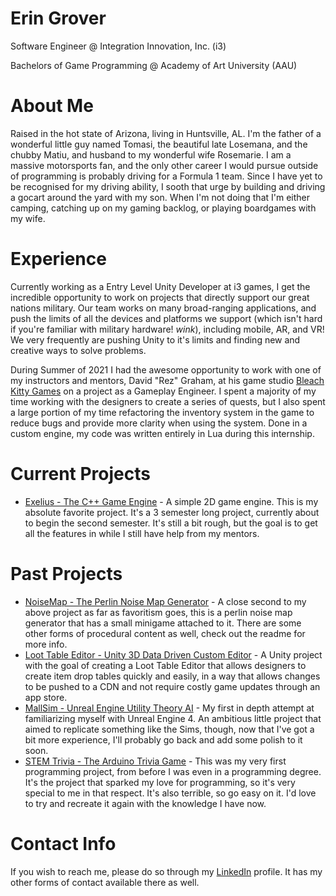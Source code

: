 # Erin Grover
Software Engineer @ Integration Innovation, Inc. (i3)

Bachelors of Game Programming @ Academy of Art University (AAU)

# About Me

Raised in the hot state of Arizona, living in Huntsville, AL. I'm the father of a wonderful little guy named Tomasi, the beautiful late Losemana, and the chubby Matiu, and husband to my wonderful wife Rosemarie. I am a massive motorsports fan, and the only other career I would pursue outside of programming is probably driving for a Formula 1 team. Since I have yet to be recognised for my driving ability, I sooth that urge by building and driving a gocart around the yard with my son. When I'm not doing that I'm either camping, catching up on my gaming backlog, or playing boardgames with my wife.

# Experience

Currently working as a Entry Level Unity Developer at i3 games, I get the incredible opportunity to work on projects that directly support our great nations military. Our team works on many broad-ranging applications, and push the limits of all the devices and platforms we support (which isn't hard if you're familiar with military hardware! *wink*), including mobile, AR, and VR! We very frequently are pushing Unity to it's limits and finding new and creative ways to solve problems.

During Summer of 2021 I had the awesome opportunity to work with one of my instructors and mentors, David "Rez" Graham, at his game studio [Bleach Kitty Games](https://www.bleachkitty.com/BleachKittyGamesProjects/Journey/) on a project as a Gameplay Engineer. I spent a majority of my time working with the designers to create a series of quests, but I also spent a large portion of my time refactoring the inventory system in the game to reduce bugs and provide more clarity when using the system. Done in a custom engine, my code was written entirely in Lua during this internship.

# Current Projects
- [Exelius - The C++ Game Engine](https://github.com/GroverErin/ExeliusEngine) - A simple 2D game engine. This is my absolute favorite project. It's a 3 semester long project, currently about to begin the second semester. It's still a bit rough, but the goal is to get all the features in while I still have help from my mentors.

# Past Projects
- [NoiseMap - The Perlin Noise Map Generator](https://github.com/GroverErin/ProceduralMapGenGame) - A close second to my above project as far as favoritism goes, this is a perlin noise map generator that has a small minigame attached to it. There are some other forms of procedural content as well, check out the readme for more info.
- [Loot Table Editor - Unity 3D Data Driven Custom Editor](https://github.com/GroverErin/UnityLootTableTool) - A Unity project with the goal of creating a Loot Table Editor that allows designers to create item drop tables quickly and easily, in a way that allows changes to be pushed to a CDN and not require costly game updates through an app store.
- [MallSim - Unreal Engine Utility Theory AI](https://github.com/GroverErin/UnrealMallSimulation) - My first in depth attempt at familiarizing myself with Unreal Engine 4. An ambitious little project that aimed to replicate something like the Sims, though, now that I've got a bit more experience, I'll probably go back and add some polish to it soon.
- [STEM Trivia - The Arduino Trivia Game](https://github.com/GroverErin/ArduinoLCDTrivia) - This was my very first programming project, from before I was even in a programming degree. It's the project that sparked my love for programming, so it's very special to me in that respect. It's also terrible, so go easy on it. I'd love to try and recreate it again with the knowledge I have now.

# Contact Info
If you wish to reach me, please do so through my [LinkedIn](https://www.linkedin.com/in/erin-grover/) profile. It has my other forms of contact available there as well.
